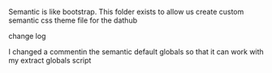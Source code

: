 Semantic is like bootstrap. This folder exists to allow us create custom semantic css theme file for the dathub

change log

I changed a commentin the semantic default globals so that it can work with my extract globals script
